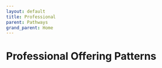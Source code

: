 ```yaml
---
layout: default
title: Professional
parent: Pathways
grand_parent: Home
---
```

# Professional Offering Patterns
